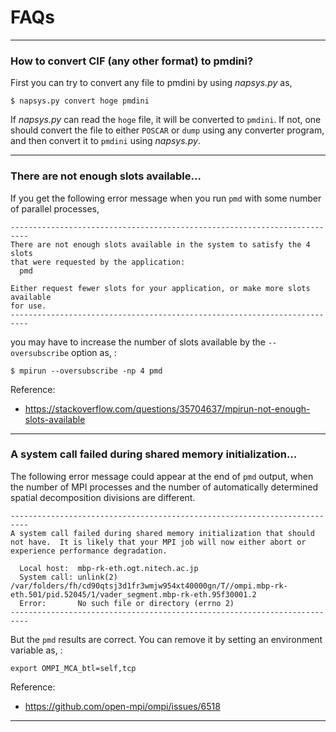 # FAQs

------------------------------------------------------------------------

### How to convert CIF (any other format) to pmdini?

First you can try to convert any file to pmdini by using *napsys.py* as,

    $ napsys.py convert hoge pmdini

If *napsys.py* can read the `hoge` file, it will be converted to `pmdini`.
If not, one should convert the file to either `POSCAR` or `dump` using any converter program, and then convert it to `pmdini` using *napsys.py*.


------

### There are not enough slots available...

If you get the following error message when you run `pmd` with some
number of parallel processes,

    --------------------------------------------------------------------------
    There are not enough slots available in the system to satisfy the 4 slots
    that were requested by the application:
      pmd

    Either request fewer slots for your application, or make more slots available
    for use.
    --------------------------------------------------------------------------

you may have to increase the number of slots available by the
`--oversubscribe` option as, :

    $ mpirun --oversubscribe -np 4 pmd

Reference:

-   <https://stackoverflow.com/questions/35704637/mpirun-not-enough-slots-available>

------------------------------------------------------------------------

### A system call failed during shared memory initialization...

The following error message could appear at the end of `pmd` output,
when the number of MPI processes and the number of automatically
determined spatial decomposition divisions are different.

    --------------------------------------------------------------------------
    A system call failed during shared memory initialization that should
    not have.  It is likely that your MPI job will now either abort or
    experience performance degradation.

      Local host:  mbp-rk-eth.ogt.nitech.ac.jp
      System call: unlink(2) /var/folders/fh/cd90qtsj3d1fr3wmjw954xt40000gn/T//ompi.mbp-rk-eth.501/pid.52045/1/vader_segment.mbp-rk-eth.95f30001.2
      Error:       No such file or directory (errno 2)
    --------------------------------------------------------------------------

But the `pmd` results are correct. You can remove it by setting an
environment variable as, :

    export OMPI_MCA_btl=self,tcp

Reference:

-   <https://github.com/open-mpi/ompi/issues/6518>

-------------

